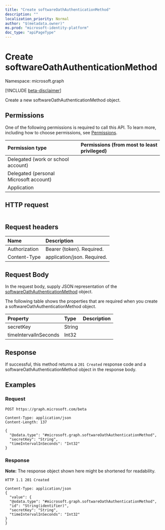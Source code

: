 ```yaml
---
title: "Create softwareOathAuthenticationMethod"
description: ""
localization_priority: Normal
author: "$(metadata.owner)"
ms.prod: "microsoft-identity-platform"
doc_type: "apiPageType"
---
```


# Create softwareOathAuthenticationMethod

Namespace: microsoft.graph

[!INCLUDE [beta-disclaimer](../../includes/beta-disclaimer.md)]

Create a new softwareOathAuthenticationMethod object.

## Permissions

One of the following permissions is required to call this API. To learn more, including how to choose permissions, see [Permissions](/graph/permissions-reference).

| Permission type                        | Permissions (from most to least privileged) |
| :------------------------------------- | :------------------------------------------ |
| Delegated (work or school account)     |                                             |
| Delegated (personal Microsoft account) |                                             |
| Application                            |                                             |

## HTTP request

<!-- {
  "blockType": "ignored"
}
-->

```http

```

## Request headers

| Name          | Description                 |
| :------------ | :-------------------------- |
| Authorization | Bearer {token}. Required.   |
| Content-Type  | application/json. Required. |

## Request Body

In the request body, supply JSON representation of the [softwareOathAuthenticationMethod](../resources/-softwareoathauthenticationmethod.md) object.

<!-- Actions and Functions -->

<!-- CRUD Methods -->

The following table shows the properties that are required when you create a softwareOathAuthenticationMethod object.

| Property              | Type   | Description |
| :-------------------- | :----- | :---------- |
| secretKey             | String |             |
| timeIntervalInSeconds | Int32  |             |

## Response

If successful, this method returns a `201 Created` response code and a softwareOathAuthenticationMethod object in the response body.

## Examples

### Request

<!-- {
  "blockType": "request",
  "name": "create_softwareoathauthenticationmethod"
}
-->

```http
POST https://graph.microsoft.com/beta

Content-Type: application/json
Content-Length: 137

{
  "@odata.type": "#microsoft.graph.softwareOathAuthenticationMethod",
  "secretKey": "String",
  "timeIntervalInSeconds": "Int32"
}

```

### Response

**Note:** The response object shown here might be shortened for readability.

<!-- {
  "blockType": "response",
  "truncated": true,
  "@odata.type": "microsoft.strongAuthentication.softwareOathAuthenticationMethod"
}
-->

```http
HTTP 1.1 201 Created

Content-Type: application/json
{
  "value": {
  "@odata.type": "#microsoft.graph.softwareOathAuthenticationMethod",
  "id": "String(identifier)",
  "secretKey": "String",
  "timeIntervalInSeconds": "Int32"
}
}

```
